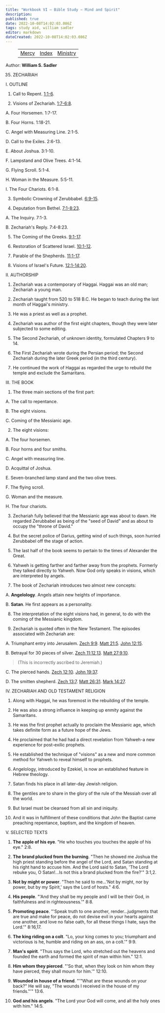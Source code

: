 ```yaml
---
title: "Workbook VI — Bible Study — Mind and Spirit"
description: 
published: true
date: 2022-10-08T14:02:03.086Z
tags: study aid, william sadler
editor: markdown
dateCreated: 2022-10-08T14:02:03.086Z
---
```


<figure class="table chapter-navigator">
	<table>
		<tbody>
		<tr>
			<td><a href="/en/William_S_Sadler/Workbook_6_Bible_Study/Mercy">Mercy</a></td>
			<td><a href="/en/William_S_Sadler/Workbook_6_Bible_Study/Index">Index</a></td>
			<td><a href="/en/William_S_Sadler/Workbook_6_Bible_Study/Ministry">Ministry</a></td>
		</tr>
		</tbody>
	</table>
</figure>

Author: **William S. Sadler**


35. ZECHARIAH

I. OUTLINE

1. Call to Repent. [1:1-6](/en/Bible/Zechariah/1#v1).

2. Visions of Zechariah. [1:7-6:8](/en/Bible/Zechariah/1#v7).

A. Four Horsemen. 1:7-17.

B. Four Horns. 1:18-21.

C. Angel with Measuring Line. 2:1-5.

D. Call to the Exiles. 2:6-13.

E. About Joshua. 3:1-10.

F. Lampstand and Olive Trees. 4:1-14.

G. Flying Scroll. 5:1-4.

H. Woman in the Measure. 5:5-11.

I. The Four Chariots. 6:1-8.

3. Symbolic Crowning of Zerubbabel. [6:9-15](/en/Bible/Zechariah/6#v9).

4. Deputation from Bethel. [7:1-8:23](/en/Bible/Zechariah/7#v1).

A. The Inquiry. 7:1-3.

B. Zechariah's Reply. 7:4-8:23.

5. The Coming of the Greeks. [9:1-17](/en/Bible/Zechariah/9#v1).

6. Restoration of Scattered Israel. [10:1-12](/en/Bible/Zechariah/10#v1).

7. Parable of the Shepherds. [11:1-17](/en/Bible/Zechariah/11#v1).

8. Visions of Israel's Future. [12:1-14:20](/en/Bible/Zechariah/12#v1).

II. AUTHORSHIP

1. Zechariah was a contemporary of Haggai. Haggai was an old man; Zechariah a young man.

2. Zechariah taught from 520 to 518 B.C. He began to teach during the last month of Haggai's ministry.

3. He was a priest as well as a prophet.

4. Zechariah was author of the first eight chapters, though they were later subjected to some editing.

5. The Second Zechariah, of unknown identity, formulated Chapters 9 to 14.

6. The First Zechariah wrote during the Persian period; the Second Zechariah during the later Greek period (in the third century).

7. He continued the work of Haggai as regarded the urge to rebuild the temple and exclude the Samaritans.

III. THE BOOK

1. The three main sections of the first part:

A. The call to repentance.

B. The eight visions.

C. Coming of the Messianic age.

2. The eight visions:

A. The four horsemen.

B. Four horns and four smiths.

C. Angel with measuring line.

D. Acquittal of Joshua.

E. Seven-branched lamp stand and the two olive trees.

F. The flying scroll.

G. Woman and the measure.

H. The four chariots.

3. Zechariah fully believed that the Messianic age was about to dawn. He regarded Zerubbabel as being of the "seed of David" and as about to occupy the "throne of David."

4. But the secret police of Darius, getting wind of such things, soon hurried Zerubbabel off the stage of action.

5. The last half of the book seems to pertain to the times of Alexander the Great.

6. Yahweh is getting farther and farther away from the prophets. Formerly they talked directly to Yahweh. Now God only speaks in visions, which are interpreted by angels.

7. The book of Zechariah introduces two almost new concepts:

A. **Angelology**. Angels attain new heights of importance.

B. **Satan**. He first appears as a personality.

8. The interpretation of the eight visions had, in general, to do with the coming of the Messianic kingdom.

9. Zechariah is quoted often in the New Testament. The episodes associated with Zechariah are:

A. Triumphant entry into Jerusalem. [Zech 9:9](/en/Bible/Zechariah/9#v9). [Matt 21:5](/en/Bible/Matthew/21#v5). [John 12:15](/en/Bible/John/12#v15).

B. Betrayal for 30 pieces of silver. [Zech 11:12,13](/en/Bible/Zechariah/11#v12). [Matt 27:9,10](/en/Bible/Matthew/27#v9).

> (This is incorrectly ascribed to Jeremiah.)

C. The pierced hands. [Zech 12:10](/en/Bible/Zechariah/12#v10). [John 19:37](/en/Bible/John/19#v37).

D. The smitten shepherd. [Zech 13:7](/en/Bible/Zechariah/13#v7). [Matt 26:31](/en/Bible/Matthew/26#v31). [Mark 14:27](/en/Bible/Mark/14#v27).

IV. ZECHARIAH AND OLD TESTAMENT RELIGION

1. Along with Haggai, he was foremost in the rebuilding of the temple.

2. He was also a strong influence in keeping up enmity against the Samaritans.

3. He was the first prophet actually to proclaim the Messianic age, which takes definite form as a future hope of the Jews.

4. He proclaimed that he had had a direct revelation from Yahweh-a new experience for post-exilic prophets.

5. He established the technique of "visions" as a new and more common method for Yahweh to reveal himself to prophets.

6. Angelology, introduced by Ezekiel, is now an established feature in Hebrew theology.

7. Satan finds his place in all later-day Jewish religion.

8. The gentiles are to share in the glory of the rule of the Messiah over all the world.

9. But Israel must be cleansed from all sin and iniquity.

10. And it was in fulfillment of these conditions that John the Baptist came preaching repentance, baptism, and the kingdom of heaven.

V. SELECTED TEXTS

1. **The apple of his eye**. "He who touches you touches the apple of his eye." 2:8.

2. **The brand plucked from the burning**. "Then he showed me Joshua the high priest standing before the angel of the Lord, and Satan standing at his right hand to accuse him. And the Lord said to Satan, 'The Lord rebuke you, O Satan!...Is not this a brand plucked from the fire?'" 3:1,2.

3. **Not by might or power**. "Then he said to me...'Not by might, nor by power, but by my Spirit,' says the Lord of hosts." 4:6.

4. **His people**. "'And they shall be my people and I will be their God, in faithfulness and in righteousness.'" 8:8.

5. **Promoting peace**. "'Speak truth to one another, render...judgments that are true and make for peace, do not devise evil in your hearts against one another, and love no false oath, for all these things I hate, says the Lord.'" 8:16,17.

6. **The king riding on a colt**. "Lo, your king comes to you; triumphant and victorious is he, humble and riding on an ass, on a colt.'" 9:9.

7. **Man's spirit**. "Thus says the Lord, who stretched out the heavens and founded the earth and formed the spirit of man within him." 12:1.

8. **Him whom they pierced**. "'So that, when they look on him whom they have pierced, they shall mourn for him.'" 12:10.

9. **Wounded in house of a friend**. "'"What are these wounds on your back?" He will say, "The wounds I received in the house of my friends."'" 13:6.

10. **God and his angels**. "The Lord your God will come, and all the holy ones with him." 14:5.


<br>

